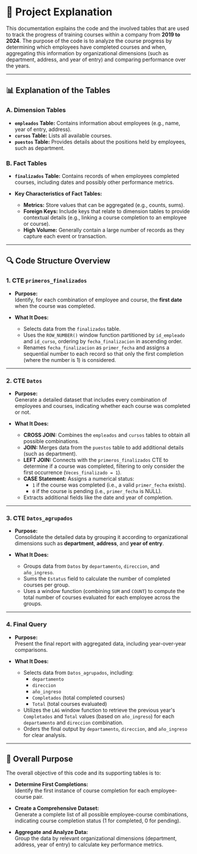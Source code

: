 # 📄 Project Explanation

This documentation explains the code and the involved tables that are used to track the progress of training courses within a company from **2019 to 2024**. The purpose of the code is to analyze the course progress by determining which employees have completed courses and when, aggregating this information by organizational dimensions (such as department, address, and year of entry) and comparing performance over the years.

---

## 📊 Explanation of the Tables

### A. Dimension Tables

  - **`empleados` Table:** Contains information about employees (e.g., name, year of entry, address).
  - **`cursos` Table:** Lists all available courses.
  - **`puestos` Table:** Provides details about the positions held by employees, such as department.

### B. Fact Tables

- **`finalizados` Table:** Contains records of when employees completed courses, including dates and possibly other performance metrics.

- **Key Characteristics of Fact Tables:**
  - **Metrics:** Store values that can be aggregated (e.g., counts, sums).
  - **Foreign Keys:** Include keys that relate to dimension tables to provide contextual details (e.g., linking a course completion to an employee or course).
  - **High Volume:** Generally contain a large number of records as they capture each event or transaction.

---

## 🔍 Code Structure Overview

### 1. CTE `primeros_finalizados`

- **Purpose:**  
  Identify, for each combination of employee and course, the **first date** when the course was completed.

- **What It Does:**  
  - Selects data from the `finalizados` table.
  - Uses the `ROW_NUMBER()` window function partitioned by `id_empleado` and `id_curso`, ordering by `fecha_finalizacion` in ascending order.
  - Renames `fecha_finalizacion` as `primer_fecha` and assigns a sequential number to each record so that only the first completion (where the number is 1) is considered.

---

### 2. CTE `Datos`

- **Purpose:**  
  Generate a detailed dataset that includes every combination of employees and courses, indicating whether each course was completed or not.

- **What It Does:**  
  - **CROSS JOIN:** Combines the `empleados` and `cursos` tables to obtain all possible combinations.
  - **JOIN:** Merges data from the `puestos` table to add additional details (such as department).
  - **LEFT JOIN:** Connects with the `primeros_finalizados` CTE to determine if a course was completed, filtering to only consider the first occurrence (`Veces_finalizado = 1`).
  - **CASE Statement:** Assigns a numerical status:
    - `1` if the course was completed (i.e., a valid `primer_fecha` exists).
    - `0` if the course is pending (i.e., `primer_fecha` is NULL).
  - Extracts additional fields like the date and year of completion.

---

### 3. CTE `Datos_agrupados`

- **Purpose:**  
  Consolidate the detailed data by grouping it according to organizational dimensions such as **department**, **address**, and **year of entry**.

- **What It Does:**  
  - Groups data from `Datos` by `departamento`, `direccion`, and `año_ingreso`.
  - Sums the `Estatus` field to calculate the number of completed courses per group.
  - Uses a window function (combining `SUM` and `COUNT`) to compute the total number of courses evaluated for each employee across the groups.

---

### 4. Final Query

- **Purpose:**  
  Present the final report with aggregated data, including year-over-year comparisons.

- **What It Does:**  
  - Selects data from `Datos_agrupados`, including:
    - `departamento`
    - `direccion`
    - `año_ingreso`
    - `Completados` (total completed courses)
    - `Total` (total courses evaluated)
  - Utilizes the `LAG` window function to retrieve the previous year's `Completados` and `Total` values (based on `año_ingreso`) for each `departamento` and `direccion` combination.
  - Orders the final output by `departamento`, `direccion`, and `año_ingreso` for clear analysis.

---


## 🚀 Overall Purpose

The overall objective of this code and its supporting tables is to:

- **Determine First Completions:**  
  Identify the first instance of course completion for each employee-course pair.

- **Create a Comprehensive Dataset:**  
  Generate a complete list of all possible employee-course combinations, indicating course completion status (1 for completed, 0 for pending).

- **Aggregate and Analyze Data:**  
  Group the data by relevant organizational dimensions (department, address, year of entry) to calculate key performance metrics.


